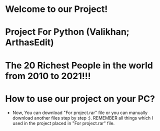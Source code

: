# Welcome to our Project!
# Project For Python (Valikhan; ArthasEdit)
# The 20 Richest People in the world from 2010 to 2021!!!
# How to use our project on your PC?

- Now, You can download "For project.rar" file or you can manually download another files step by step :). REMEMBER all things which I used in the project placed in "For project.rar" file.
